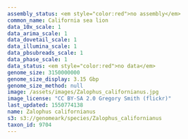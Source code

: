 ```yaml
---
assembly_status: <em style="color:red">no assembly</em>
common_name: California sea lion
data_10x_scale: 1
data_arima_scale: 1
data_dovetail_scale: 1
data_illumina_scale: 1
data_pbsubreads_scale: 1
data_phase_scale: 1
data_status: <em style="color:red">no data</em>
genome_size: 3150000000
genome_size_display: 3.15 Gbp
genome_size_method: null
image: /assets/images/Zalophus_californianus.jpg
image_license: "CC BY-SA 2.0 Gregory Smith (flickr)"
last_updated: 1550774138
name: Zalophus californianus
s3: s3://genomeark/species/Zalophus_californianus
taxon_id: 9704
---
```

